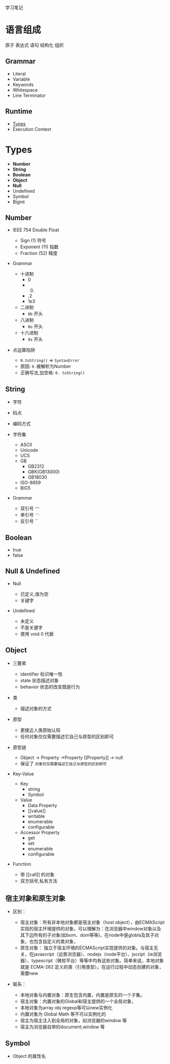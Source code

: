 学习笔记

# 语言组成

原子
表达式
语句
结构化
组织

## Grammar

- Literal
- Variable
- Keywords
- Whitespace
- Line Terminator

## Runtime

- [Types](#types)
- Execution Context

# Types

- **Number**
- **String**
- **Boolean**
- **Object**
- **Null**
- Undefined
- Symbol
- Bigint

## Number

- IEEE 754 Double Float
  - Sign (1) 符号
  - Exponent (11) 指数
  - Fraction (52) 精度

- Grammar
  - 十进制
    - 0
    - 0.
    - .2
    - 1e3
  - 二进制
    - `0b` 开头
  - 八进制
    - `0o` 开头
  - 十六进制
    - `0x` 开头
- 点运算陷阱
  - `0.toString()` => `SyntaxError`
  - 原因: `0.`被解析为Number
  - 正确写法,加空格: `0. toString()`

## String

- 字符
- 码点
- 编码方式

- 字符集

  - ASCII
  - Unicode
  - UCS
  - GB
    - GB2312
    - GBK(GB13000)
    - GB18030
  - ISO-8859
  - BIG5

- Grammar
  - 双引号 `""`
  - 单引号 `''`
  - 反引号 ``

## Boolean

  - true
  - false

## Null & Undefined

- Null
  - 已定义,值为空
  - 关键字

- Undefined
  - 未定义
  - 不是关键字
  - 使用 void 0 代替

## Object

- 三要素
  - identifier 标识唯一性
  - state 状态描述对象
  - behavior 状态的改变既是行为

- 类
  - 描述对象的方式

- 原型
  - 更接近人类原始认知
  - 任何对象仅仅需要描述它自己与原型的区别即可

- 原型链
  - Object -> Property ->Property [[Property]] -> null
  - 保证了 `对象仅仅需要描述它自己与原型的区别即可`

- Key-Value
  - Key
    - string
    - Symbol
  - Value
    - Data Property
    - [[value]]
    - writable
    - enumerable
    - configurable
  - Accessor Property
    - get
    - set
    - enumerable
    - configurable

- Function
  - 带 [[call]] 的对象
  - 双方括号,私有方法 

## 宿主对象和原生对象
- 区别：
  - 宿主对象：所有非本地对象都是宿主对象（host object），由ECMAScript实现的宿主环境提供的对象，可以理解为：在浏览器中window对象以及其下边所有的子对象(如bom、dom等等)，在node中是globla及其子对象，也包含自定义的类对象，
  - 原生对象：
  独立于宿主环境的ECMAScript实现提供的对象。与宿主无关，在javascript（远景浏览器）、nodejs（node平台）、jscript（ie浏览器）、typescript（微软平台）等等中均有这些对象。简单来说，本地对象就是 ECMA-262 定义的类（引用类型）。在运行过程中动态创建的对象，需要new

- 联系：
  - 本地对象与内置对象：原生包含内置，内置是原生的一个子集。
  - 宿主对象：内置对象的Global和宿主提供的一个全局对象，
  - 本地对象为array obj regexp等可以new实例化
  - 内置对象为 Global Math 等不可以实例化的
  - 宿主为宿主注入到全局的对象，如浏览器的window 等
  - 宿主为浏览器自带的document,window 等

## Symbol
  
- Object 的属性名